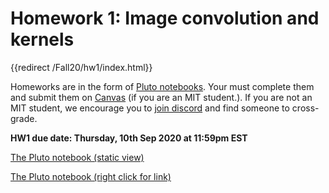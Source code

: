 # Homework 1: Image convolution and kernels

{{redirect /Fall20/hw1/index.html}}

Homeworks are in the form of [Pluto notebooks](https://github.com/fonsp/Pluto.jl). Your must complete them and submit them on [Canvas](https://canvas.mit.edu/courses/5637) (if you are an MIT student.). If you are not an MIT student, we encourage you to [join discord](https://discord.gg/Z5qnVf8) and find someone to cross-grade.

**HW1 due date: Thursday, 10th Sep 2020 at 11:59pm EST**

[The Pluto notebook (static view)](https://htmlpreview.github.io/?https://github.com/mitmath/18S191/blob/master/homework/homework1/hw1.html)

[The Pluto notebook (right click for link)](https://github.com/mitmath/18S191/blob/master/homework/homework1/hw1.jl)

